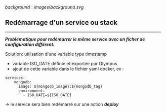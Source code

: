 $background:images/background.svg$
## Redémarrage d'un service ou stack
---
***Problématique pour redémarrer le même service avec un ficher de configuration différent.***

Solution: utilisation d'une variable type timestamp
* variable ISO_DATE définie et exportée par Olympus
* ajout de cette variable dans le fichier yaml docker, ex :
```
services:
    mongodb:
      image: ${mongodb_image}:${mongodb_tag}
      environment:
        - ISO_DATE=${ISO_DATE}
```

-> le service sera bien redémarré sur une action ***deploy***
